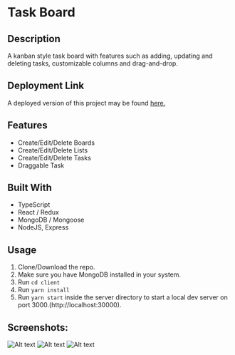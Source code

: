 # Task Board

## Description

A kanban style task board with features such as adding, updating and deleting tasks, customizable columns and drag-and-drop.

## Deployment Link

A deployed version of this project may be found [here.](https://simple-task-board.herokuapp.com/)

## Features

- Create/Edit/Delete Boards
- Create/Edit/Delete Lists
- Create/Edit/Delete Tasks
- Draggable Task

## Built With

- TypeScript
- React / Redux
- MongoDB / Mongoose
- NodeJS, Express

## Usage

1. Clone/Download the repo.
2. Make sure you have MongoDB installed in your system.
3. Run `cd client`
4. Run `yarn install`
5. Run `yarn start` inside the server directory to start a local dev server on port 3000.(http://localhost:30000).

## Screenshots:

![Alt text](https://raw.githubusercontent.com/Timc3209/task-board/master/examples/TaskBoard.png)
![Alt text](https://raw.githubusercontent.com/Timc3209/task-board/master/examples/DragNDrop.png)
![Alt text](https://raw.githubusercontent.com/Timc3209/task-board/master/examples/AddTask.png)
